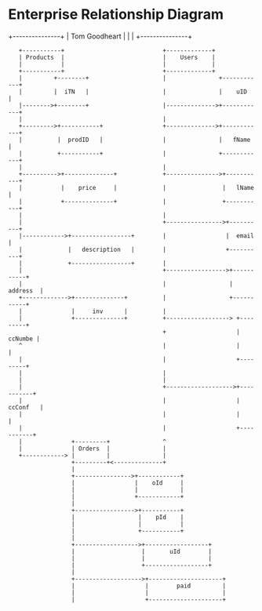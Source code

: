 # Enterprise Relationship Diagram


 +---------------+
 | Tom Goodheart |
 |               |
 +---------------+



       +-----------+                            +-------------+
       | Products  |                            |    Users    |
       |           |                            |             |
       +-----------+                            +-------------+
       |         +--------+                     |               +------------+
       |         |  iTN   |                     |               |    uID     |
       |-------->+--------+                     |-------------->+------------+
       |                                        |
       +--------->+-----------+                 +-------------->+------------+
       |          |  prodID   |                 |               |   fName    |
       |          +-----------+                 |               +------------+
       |                                        |
       +---------->+--------------+             +--------------->+-----------+
       |           |    price     |             |                |   lName   |
       |           +--------------+             |                +-----------+
       |                                        |
       |                                        +---------------->+----------+
       |------------>+-----------------+        |                 |  email   |
       |             |   description   |        |                 +----------+
       |             +-----------------+        |
       |                                        +----------------->+-----------+
       |                                        |                  |  address  |
       +------------->+--------------+          |                  +-----------+
       |              |     inv      |          |
       |              +--------------+          +------------------> +---------+
                                                +                    | ccNumbe |
       ^                                        |                    |         |
       |                                        |                    +---------+
       |                                        |
       |                                        |
       |                                        +------------------->+-----------+
       |                                        |                    |  ccConf   |
       |                                        |                    |           |
       |                                        |                    +-----------+
       |              +---------+               ^
       |              | Orders  |               |
       +------------> |         |               |
                      +---------+<--------------+
                      |
                      +---------------->+------------+
                      |                 |    oId     |
                      |                 |            |
                      |                 +------------+
                      |
                      +----------------->+-----------+
                      |                  |    pId    |
                      |                  |           |
                      |                  +-----------+
                      |
                      +------------------>+------------------+
                      |                   |       uId        |
                      |                   |                  |
                      |                   +------------------+
                      |
                      +------------------->+---------------------+
                      |                    |        paid         |
                      |                    |                     |
                      |                    +---------------------+
                      

